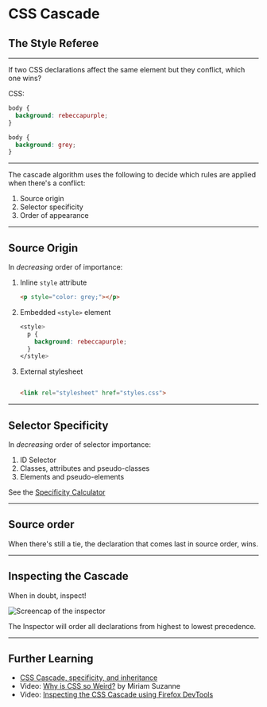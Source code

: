 
# CSS Cascade
## The Style Referee

---

If two CSS declarations affect the same element but they conflict, which one wins?

CSS:
```css
body {
  background: rebeccapurple;
}

body {
  background: grey;
}
```

---

The cascade algorithm uses the following to decide which rules are applied when there's a conflict:

1. Source origin
2. Selector specificity
3. Order of appearance

---

## Source Origin
In _decreasing_ order of importance:
1. Inline `style` attribute
    ```html
    <p style="color: grey;"></p>
    
    ```
2. Embedded `<style>` element
    ```css
    <style>
      p {
        background: rebeccapurple;
      }
    </style>
    ```
3. External stylesheet
    ```html

    <link rel="stylesheet" href="styles.css">    

    ```

---

## Selector Specificity
In _decreasing_ order of selector importance:
1. ID Selector
2. Classes, attributes and pseudo-classes
3. Elements and pseudo-elements

See the [Specificity Calculator](https://specificity.keegan.st/)

---

## Source order
When there's still a tie, the declaration that comes last in source order, wins.

---

## Inspecting the Cascade
When in doubt, inspect!

![Screencap of the inspector](/images/css/cascade-inspector.png)

The Inspector will order all declarations from highest to lowest precedence.

---

## Further Learning
- [CSS Cascade, specificity, and inheritance](https://developer.mozilla.org/en-US/docs/Learn/CSS/Building_blocks/Cascade_and_inheritance)
- Video: [Why is CSS so Weird?](https://www.youtube.com/watch?v=aHUtMbJw8iA) by Miriam Suzanne
- Video: [Inspecting the CSS Cascade using Firefox DevTools](https://www.youtube.com/watch?v=Sp9ZfSvpf7A)